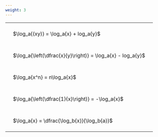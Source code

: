 ```yaml
---
weight: 3
---
```


<style type="text/css">
#T_64db1 th.col_heading {
  text-align: left;
  font-size: 1em;
}
#T_64db1 td {
  text-align: left;
  font-size: 1em;
  padding: 1.5em;
}
</style>
<table id="T_64db1">
  <thead>
  </thead>
  <tbody>
    <tr>
      <td id="T_64db1_row0_col0" class="data row0 col0" >$\log_a{(xy)} = \log_a{x} + log_a{y}$</td>
    </tr>
    <tr>
      <td id="T_64db1_row1_col0" class="data row1 col0" >$\log_a{\left(\dfrac{x}{y}\right)} = \log_a{x} - log_a{y}$</td>
    </tr>
    <tr>
      <td id="T_64db1_row2_col0" class="data row2 col0" >$\log_a{x^n} = n\log_a{x}$</td>
    </tr>
    <tr>
      <td id="T_64db1_row3_col0" class="data row3 col0" >$\log_a{\left(\dfrac{1}{x}\right)} = -\log_a{x}$</td>
    </tr>
    <tr>
      <td id="T_64db1_row4_col0" class="data row4 col0" >$\log_a{x} = \dfrac{\log_b{x}}{\log_b{a}}$</td>
    </tr>
  </tbody>
</table>
